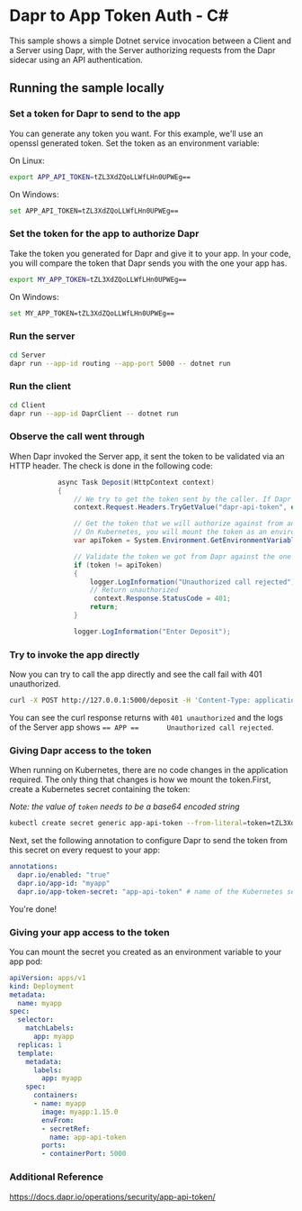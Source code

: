 # Dapr to App Token Auth - C#

This sample shows a simple Dotnet service invocation between a Client and a Server using Dapr, with the Server authorizing requests from the Dapr sidecar using an API authentication.

## Running the sample locally

### Set a token for Dapr to send to the app

You can generate any token you want. For this example, we'll use an openssl generated token.
Set the token as an environment variable:

On Linux:

```bash
export APP_API_TOKEN=tZL3XdZQoLLWfLHn0UPWEg==
```

On Windows:

```bash
set APP_API_TOKEN=tZL3XdZQoLLWfLHn0UPWEg==
```

### Set the token for the app to authorize Dapr

Take the token you generated for Dapr and give it to your app. In your code, you will compare the token that Dapr sends you with the one your app has.

```bash
export MY_APP_TOKEN=tZL3XdZQoLLWfLHn0UPWEg==
```

On Windows:

```bash
set MY_APP_TOKEN=tZL3XdZQoLLWfLHn0UPWEg==
```

### Run the server

```bash
cd Server
dapr run --app-id routing --app-port 5000 -- dotnet run
```

### Run the client

```bash
cd Client
dapr run --app-id DaprClient -- dotnet run
```

### Observe the call went through

When Dapr invoked the Server app, it sent the token to be validated via an HTTP header.
The check is done in the following code:

```csharp
            async Task Deposit(HttpContext context)
            {
                // We try to get the token sent by the caller. If Dapr sent it, it will be populated
                context.Request.Headers.TryGetValue("dapr-api-token", out var token);

                // Get the token that we will authorize against from an environment variable. You'll want to put this in your program startup.
                // On Kubernetes, you will mount the token as an environment variable from a secret.
                var apiToken = System.Environment.GetEnvironmentVariable("MY_APP_TOKEN");

                // Validate the token we got from Dapr against the one we gave our app
                if (token != apiToken)
                {
                    logger.LogInformation("Unauthorized call rejected");
                    // Return unauthorized
                     context.Response.StatusCode = 401;
                    return;
                }

                logger.LogInformation("Enter Deposit");
```

### Try to invoke the app directly

Now you can try to call the app directly and see the call fail with 401 unauthorized.

```bash
curl -X POST http://127.0.0.1:5000/deposit -H 'Content-Type: application/json' -d '{"amount": 81.00}' -verbose
```

You can see the curl response returns with `401 unauthorized` and the logs of the Server app shows `== APP ==       Unauthorized call rejected`.

### Giving Dapr access to the token

When running on Kubernetes, there are no code changes in the application required. The only thing that changes is how we mount the token.First, create a Kubernetes secret containing the token:

*Note: the value of `token` needs to be a base64 encoded string*

```bash
kubectl create secret generic app-api-token --from-literal=token=tZL3XdZQoLLWfLHn0UPWEg==
```

Next, set the following annotation to configure Dapr to send the token from this secret on every request to your app:

```yaml
annotations:
  dapr.io/enabled: "true"
  dapr.io/app-id: "myapp"
  dapr.io/app-token-secret: "app-api-token" # name of the Kubernetes secret
```

You're done!

### Giving your app access to the token

You can mount the secret you created as an environment variable to your app pod:

```yaml
apiVersion: apps/v1
kind: Deployment
metadata:
  name: myapp
spec:
  selector:
    matchLabels:
      app: myapp
  replicas: 1
  template:
    metadata:
      labels:
        app: myapp
    spec:
      containers:
      - name: myapp
        image: myapp:1.15.0
        envFrom:
        - secretRef:
          name: app-api-token
        ports:
        - containerPort: 5000
```
### Additional Reference

https://docs.dapr.io/operations/security/app-api-token/
